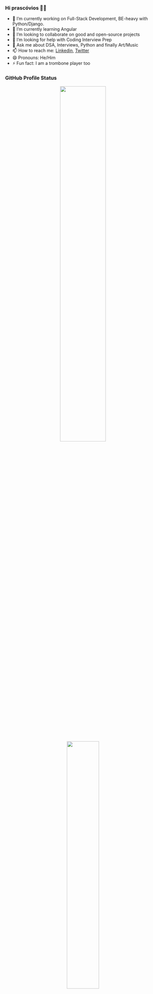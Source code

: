 ### Hi prascóvios 👋🏼

<!--
**gbvsilva/gbvsilva** is a ✨ _special_ ✨ repository because its `README.md` (this file) appears on your GitHub profile.

Here are some ideas to get you started:

- 🔭 I’m currently working on ...
- 🌱 I’m currently learning ...
- 👯 I’m looking to collaborate on ...
- 🤔 I’m looking for help with ...
- 💬 Ask me about ..
- 📫 How to reach me: ...
- 😄 Pronouns: ...
- ⚡ Fun fact: ...
-->

- 🔭 I’m currently working on Full-Stack Development, BE-heavy with Python/Django.
- 🌱 I’m currently learning Angular
- 👯 I’m looking to collaborate on good and open-source projects
- 🤔 I’m looking for help with Coding Interview Prep
- 💬 Ask me about DSA, Interviews, Python and finally Art/Music
- 📫 How to reach me: [Linkedin](https://www.linkedin.com/in/gbvsilva), [Twitter](https://twitter.com/GracoBeu)
- 😄 Pronouns: He/Him
- ⚡ Fun fact: I am a trombone player too

### GitHub Profile Status
<p align="center">    
  <img src="https://github-readme-stats-ul1b.vercel.app/api?username=gbvsilva&show_icons=true&theme=discord_old_blurple&hide_border=true" width="54.25%">
  <img src="https://github-readme-stats.vercel.app/api/top-langs?username=gbvsilva&layout=compact&theme=discord_old_blurple&hide_border=true" width="45.25%"> 
</p>
<br />

### GitHub Activity Graph
<a href="https://github.com/gbvsilva/gbvsilva"><img alt="Senior Dev's activity graph" src="https://github-readme-activity-graph.vercel.app/graph?username=gbvsilva&theme=github&hide_border=true" /></a>
<br />

<p align="right">
  <a href="https://github.com/gbvsilva?tab=repositories&sort=stargazers">
    <img alt="total stars" title="Total stars on GitHub" src="https://custom-icon-badges.herokuapp.com/badge/dynamic/json?logo=star&color=55960c&labelColor=488207&label=Stars&style=for-the-badge&query=%24.stars&url=https://api.github-star-counter.workers.dev/user/gbvsilva"/></a>
  <a href="https://github.com/gbvsilva?tab=followers">
    <img alt="followers" title="Follow me on Github" src="https://custom-icon-badges.herokuapp.com/github/followers/gbvsilva?color=236ad3&labelColor=1155ba&style=for-the-badge&logo=person-add&label=Followers&logoColor=white"/></a>
  <a href="https://github.com/gbvsilva">
    <img alt="views" title="GitHub profile views" src="https://komarev.com/ghpvc/?username=gbvsilva&style=for-the-badge"/></a>
</p>

P.S.: work at Gentil Negócios profile [@gngraco](https://github.com/gngraco).
